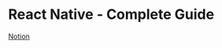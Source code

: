 # React Native - Complete Guide
[Notion](https://drawyourmind.notion.site/React-Native-Complete-Guide-46e603a739154bfb9c9967f4ff3bf25f)  